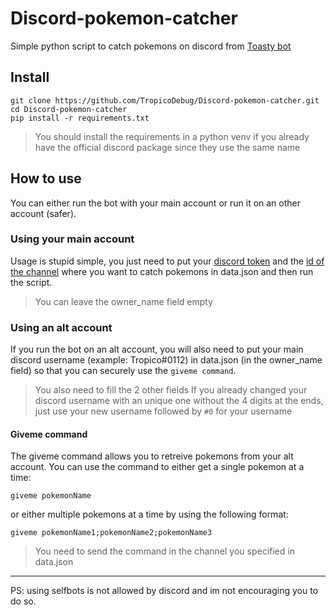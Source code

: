 # Discord-pokemon-catcher
Simple python script to catch pokemons on discord from [Toasty bot](https://toastybot.com)

## Install
```
git clone https://github.com/TropicoDebug/Discord-pokemon-catcher.git
cd Discord-pokemon-catcher
pip install -r requirements.txt
```
> You should install the requirements in a python venv if you already have the official discord package since they use the same name

## How to use
You can either run the bot with your main account or run it on an other account (safer).

### Using your main account
Usage is stupid simple, you just need to put your [discord token](https://www.androidauthority.com/get-discord-token-3149920/) and the [id of the channel](https://support.discord.com/hc/en-us/articles/206346498-Where-can-I-find-my-User-Server-Message-ID-) where you want to catch pokemons in data.json and then run the script.
> You can leave the owner_name field empty

### Using an alt account
If you run the bot on an alt account, you will also need to put your main discord username (example: Tropico#0112) in data.json (in the owner_name field) so that you can securely use the ```giveme command```.
> You also need to fill the 2 other fields
> If you already changed your discord username with an unique one without the 4 digits at the ends, just use your new username followed by `#0` for your username

#### Giveme command
The giveme command allows you to retreive pokemons from your alt account. You can use the command to either get a single pokemon at a time:
```
giveme pokemonName
```
or either multiple pokemons at a time by using the following format:
```
giveme pokemonName1;pokemonName2;pokemonName3
```
> You need to send the command in the channel you specified in data.json
___
PS: using selfbots is not allowed by discord and im not encouraging you to do so.
